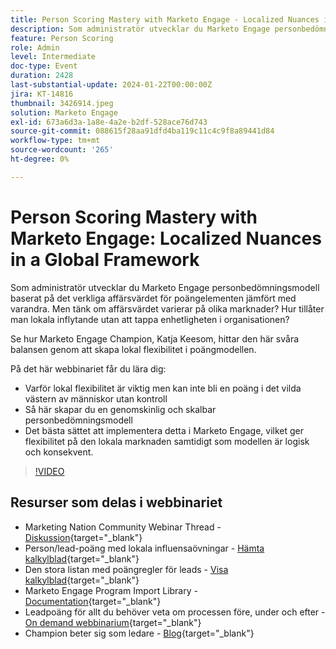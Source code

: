 ```yaml
---
title: Person Scoring Mastery with Marketo Engage - Localized Nuances in a Global Framework
description: Som administratör utvecklar du Marketo Engage personbedömningsmodell baserat på det verkliga affärsvärdet för poängelementen jämfört med varandra. Men tänk om affärsvärdet varierar på olika marknader? Hur tillåter man lokala inflytande utan att tappa enhetligheten i organisationen? Lär dig hur hittar balans genom att skapa lokal flexibilitet i poängmodellen.
feature: Person Scoring
role: Admin
level: Intermediate
doc-type: Event
duration: 2428
last-substantial-update: 2024-01-22T00:00:00Z
jira: KT-14816
thumbnail: 3426914.jpeg
solution: Marketo Engage
exl-id: 673a6d3a-1a8e-4a2e-b2df-528ace76d743
source-git-commit: 088615f28aa91dfd4ba119c11c4c9f8a89441d84
workflow-type: tm+mt
source-wordcount: '265'
ht-degree: 0%

---
```


# Person Scoring Mastery with Marketo Engage: Localized Nuances in a Global Framework

Som administratör utvecklar du Marketo Engage personbedömningsmodell baserat på det verkliga affärsvärdet för poängelementen jämfört med varandra. Men tänk om affärsvärdet varierar på olika marknader? Hur tillåter man lokala inflytande utan att tappa enhetligheten i organisationen?

Se hur Marketo Engage Champion, Katja Keesom, hittar den här svåra balansen genom att skapa lokal flexibilitet i poängmodellen.

På det här webbinariet får du lära dig:

* Varför lokal flexibilitet är viktig men kan inte bli en poäng i det vilda västern av människor utan kontroll
* Så här skapar du en genomskinlig och skalbar personbedömningsmodell
* Det bästa sättet att implementera detta i Marketo Engage, vilket ger flexibilitet på den lokala marknaden samtidigt som modellen är logisk och konsekvent.

>[!VIDEO](https://video.tv.adobe.com/v/3426914/?learn=on)

## Resurser som delas i webbinariet

* Marketing Nation Community Webinar Thread - [Diskussion](https://nation.marketo.com/t5/product-discussions/learn-from-your-peers-webinar-person-scoring-mastery-with/m-p/343084#M194864){target="_blank"}
* Person/lead-poäng med lokala influensaövningar - [Hämta kalkylblad](../../assets/marketo/build-scoring-model-and-local-flexibility-scoring-worksheet.docx){target="_blank"}
* Den stora listan med poängregler för leads - [Visa kalkylblad](https://go.marketo.com/rs/561-HYG-937/images/Marketo-Lead-Scoring.pdf){target="_blank"}
* Marketo Engage Program Import Library - [Documentation](https://experienceleague.adobe.com/docs/marketo/using/product-docs/core-marketo-concepts/programs/program-library/program-import-library-overview.html){target="_blank"}
* Leadpoäng för allt du behöver veta om processen före, under och efter - [On demand webbinarium](https://business.adobe.com/summit/2020/all-about-the-before-during-and-after-of-lead-scoring.html){target="_blank"}
* Champion beter sig som ledare - [Blog](https://nation.marketo.com/t5/product-blogs/marketo-success-series-lead-scoring/ba-p/309849){target="_blank"}
